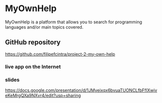# MyOwnHelp

MyOwnHelp is a platform that allows you to search for programming languages and/or main topics covered.

## GitHub repository

https://github.com/filipefcintra/project-2-my-own-help

### live app on the Internet


### slides

https://docs.google.com/presentation/d/1JMyeixqx6bvuaTUONCLfbFfIXwjveKeMrgQXa9NXvr4/edit?usp=sharing




